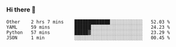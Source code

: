 ### Hi there 👋

<!--
**yeya24/yeya24** is a ✨ _special_ ✨ repository because its `README.md` (this file) appears on your GitHub profile.

Here are some ideas to get you started:

- 🔭 I’m currently working on ...
- 🌱 I’m currently learning ...
- 👯 I’m looking to collaborate on ...
- 🤔 I’m looking for help with ...
- 💬 Ask me about ...
- 📫 How to reach me: ...
- 😄 Pronouns: ...
- ⚡ Fun fact: ...
-->

<!--START_SECTION:waka-->
```text
Other    2 hrs 7 mins    █████████████░░░░░░░░░░░░   52.03 % 
YAML     59 mins         ██████░░░░░░░░░░░░░░░░░░░   24.23 % 
Python   57 mins         █████▓░░░░░░░░░░░░░░░░░░░   23.29 % 
JSON     1 min           ░░░░░░░░░░░░░░░░░░░░░░░░░   00.45 % 
```
<!--END_SECTION:waka-->

